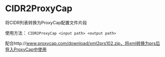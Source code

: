 # CIDR2ProxyCap
将CIDR列表转换为ProxyCap配置文件片段

使用方法：
`CIDR2ProxyCap <input path> <output path>`

配合http://www.proxycap.com/download/xml2prs102.zip，将xml转换为prs后导入ProxyCap中使用
